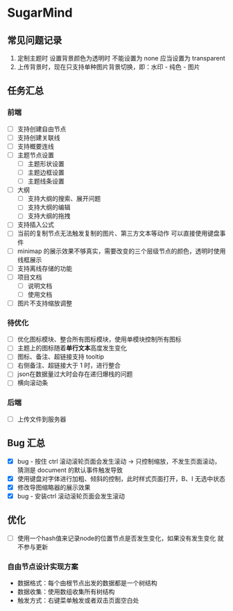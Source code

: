 # SugarMind

## 常见问题记录

1. 定制主题时 设置背景颜色为透明时 不能设置为 none 应当设置为 transparent
2. 上传背景时，现在只支持单种图片背景切换，即：水印 - 纯色 - 图片

## 任务汇总

### 前端

- [ ] 支持创建自由节点
- [ ] 支持创建关联线
- [ ] 支持概要连线
- [ ] 主题节点设置
  - [ ] 主题形状设置
  - [ ] 主题边框设置
  - [ ] 主题线条设置
- [ ] 大纲
  - [ ] 支持大纲的搜索、展开问题
  - [ ] 支持大纲的编辑
  - [ ] 支持大纲的拖拽
- [ ] 支持插入公式
- [ ] 当前的复制节点无法触发复制的图片、第三方文本等动作 可以直接使用键盘事件
- [ ] minimap 的展示效果不够真实，需要改变的三个层级节点的颜色，透明时使用线框展示
- [ ] 支持离线存储的功能
- [ ] 项目文档
  - [ ] 说明文档
  - [ ] 使用文档
- [ ] 图片不支持缩放调整

### 待优化

- [ ] 优化图标模块、整合所有图标模块，使用单模块控制所有图标
- [ ] 主题上的图标随着**单行文本**高度发生变化
- [ ] 图标、备注、超链接支持 tooltip
- [ ] 右侧备注、超链接大于 1 时，进行整合
- [ ] json在数据量过大时会存在递归爆栈的问题
- [ ] 横向滚动条

### 后端

- [ ] 上传文件到服务器

## Bug 汇总

- [x] bug - 按住 ctrl 滚动滚轮页面会发生滚动 -> 只控制缩放，不发生页面滚动，猜测是 document 的默认事件触发导致
- [x] 使用键盘对字体进行加粗、倾斜的控制，此时样式页面打开，B、I 无选中状态
- [x] 修改导图缩略器的展示效果
- [x] bug - 安装ctrl 滚动滚轮页面会发生滚动

## 优化

- [ ] 使用一个hash值来记录node的位置节点是否发生变化，如果没有发生变化 就不参与更新

### 自由节点设计实现方案
- 数据格式：每个由根节点出发的数据都是一个树结构
- 数据收集：使用数组收集所有树结构
- 触发方式：右键菜单触发或者双击页面空白处
